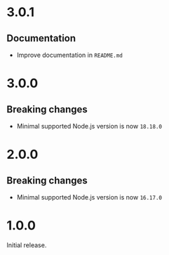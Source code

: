 # 3.0.1

## Documentation

- Improve documentation in `README.md`

# 3.0.0

## Breaking changes

- Minimal supported Node.js version is now `18.18.0`

# 2.0.0

## Breaking changes

- Minimal supported Node.js version is now `16.17.0`

# 1.0.0

Initial release.
